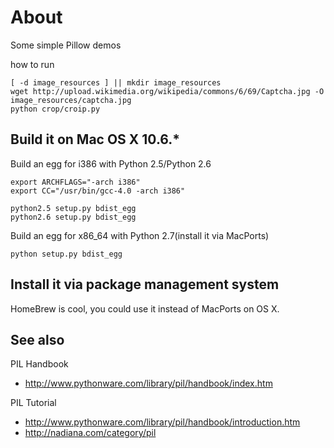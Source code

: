 # About

Some simple Pillow demos

how to run

    [ -d image_resources ] || mkdir image_resources
    wget http://upload.wikimedia.org/wikipedia/commons/6/69/Captcha.jpg -O image_resources/captcha.jpg
    python crop/croip.py

## Build it on Mac OS X 10.6.*

Build an egg for i386 with Python 2.5/Python 2.6

    export ARCHFLAGS="-arch i386"
    export CC="/usr/bin/gcc-4.0 -arch i386"

    python2.5 setup.py bdist_egg
    python2.6 setup.py bdist_egg

Build an egg for x86_64 with Python 2.7(install it via MacPorts)

    python setup.py bdist_egg


## Install it via package management system

HomeBrew is cool, you could use it instead of MacPorts on OS X.


## See also

PIL Handbook

 - http://www.pythonware.com/library/pil/handbook/index.htm


PIL Tutorial

 - http://www.pythonware.com/library/pil/handbook/introduction.htm
 - http://nadiana.com/category/pil
